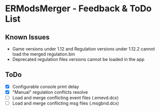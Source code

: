 # ERModsMerger - Feedback & ToDo List

## Known Issues

- Game versions under 1.12 and Regulation versions under 1.12.2 cannot load the merged regulation.bin
- Deprecated regulation files versions cannot be loaded in the app

## ToDo

- [x] Configurable console print delay
- [x] "Manual" regulation conflicts resolve
- [ ] Load and merge conflicting event files (.emevd.dcx)
- [ ] Load and merge conflicting msg files (.msgbnd.dcx)